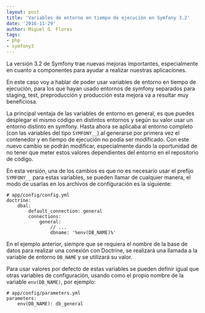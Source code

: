 ```yaml
---
layout: post
title: 'Variables de entorno en tiempo de ejecución en Symfony 3.2'
date: '2016-11-29'
author: Miguel G. Flores
tags:
- php
- symfony3
---
```


La versión 3.2 de Symfony trae nuevas mejoras importantes, especialmente en cuanto a componentes para ayudar a realizar
nuestras aplicaciones.

En este caso voy a hablar de poder usar variables de entorno en tiempo de ejecución, para los que hayan usado entornos
de symfony separados para staging, test, preproducción y producción esta mejora va a resultar muy beneficiosa.
 
La principal ventaja de las variables de entorno en general, es que puedes desplegar el mismo código en distintos 
entornos y según su valor usar un entorno distinto en symfony. Hasta ahora se aplicaba al entorno completo (con las
variables del tipo `SYMFONY__`) al generarse por primera vez el contenedor y en tiempo de ejecución no podía ser 
modificado. Con este nuevo cambio se podrán modificar, especialmente dando la oportunidad de no tener que meter estos 
valores dependientes del entorno en el repositorio de código.

En esta versión, una de los cambios es que no es necesario usar el prefijo `SYMFONY__` para estas variables, se pueden
llamar de cualquier manera, el modo de usarlas en los archivos de configuración es la siguiente:

```
# app/config/config.yml
doctrine:
    dbal:
        default_connection: general
        connections:
            general:
                // ...
                dbname: '%env(DB_NAME)%'
```

En el ejemplo anterior, siempre que se requiera el nombre de la base de datos para realizar una conexión con Doctrine,
se realizará una llamada a la variable de entorno `DB_NAME` y se utilizará su valor.
 
Para usar valores por defecto de estas variables se pueden definir igual que otras variables de configuración, usando
como el propio nombre de la variable `env(DB_NAME)`, por ejemplo:
```
# app/config/parameters.yml
parameters:
    env(DB_NAME): db_general
```
